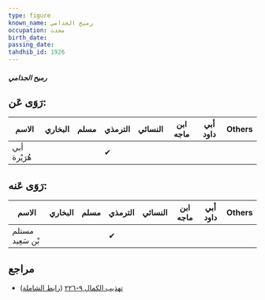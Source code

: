 ```yaml
---
type: figure
known_name: رميح الجذامي
occupation: محدث
birth_date:
passing_date:
tahdhib_id: 1926
---
```

##### رميح الجذامي

## رَوَى عَن:
| الاسم        | البخاري | مسلم | الترمذي | النسائي | ابن ماجه | أبي داود | Others |
| ------------ | ------- | ---- | ------- | ------- | -------- | -------- | ------ |
| أبي هُرَيْرة |         |      | ✔       |         |          |          |        |
## رَوَى عَنه:
| الاسم            | البخاري | مسلم | الترمذي | النسائي | ابن ماجه | أبي داود | Others |
| ---------------- | ------- | ---- | ------- | ------- | -------- | -------- | ------ |
| مستلم بْن سَعِيد |         |      | ✔       |         |          |          |        |
## مراجع
- [تهذيب الكمال ٩-٢٢٦](obsidian://open?vault=Tahdhib-al-Kamal&file=Figures/١٩٢٦-رميح%20الجذامي) ([رابط الشاملة](https://shamela.ws/book/3722/4466))